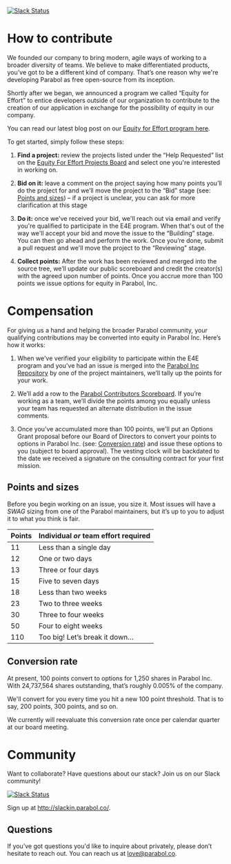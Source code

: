 
[![Slack Status](http://slackin.parabol.co/badge.svg)](http://slackin.parabol.co/)

# How to contribute

We founded our company to bring modern, agile ways of working to a broader
diversity of teams. We believe to make differentiated products, you’ve got to be
a different kind of company. That’s one reason why we're developing Parabol
as free open-source from its inception.

Shortly after we began, we announced a program we called “Equity for
Effort” to entice developers outside of our organization to contribute to
the creation of our application in exchange for the possibility of
equity in our company.

You can read our latest blog post on our
[Equity for Effort program here](https://medium.com/parabol-focus/equity-for-effort-v2-0-7ca93e0a3968#.y9upisjz4).

To get started, simply follow these steps:

   1. **Find a project:** review the projects listed under the
   “Help Requested” list on the
   [Equity For Effort Projects Board](https://github.com/ParabolInc/parabol/projects/1)
   and select one you're interested in working on.

   2. **Bid on it:** leave a comment on the project saying how many points
   you’ll do the project for and we’ll move the project to the “Bid” stage
   (see: [Points and sizes](#points-and-sizes)) – if a project is unclear, you
   can ask for more clarification at this stage

   3. **Do it:** once we've received your bid, we'll reach out via email and
   verify you're qualified to participate in the E4E program. When that's
   out of the way we'll accept your bid and move the issue to the
   “Building” stage. You can then go ahead and perform the work. Once you’re
   done, submit a pull request and we'll move the project to the “Reviewing”
   stage.

   4. **Collect points:** After the work has been reviewed and merged into the
   source tree, we’ll update our public scoreboard and credit the creator(s)
   with the agreed upon number of points. Once you accrue more than
   100 points we issue options for equity in Parabol, Inc.

# Compensation

For giving us a hand and helping the broader Parabol community, your
qualifying contributions may be converted into equity in Parabol Inc. Here’s
how it works:

1. When we've verified your eligibility to participate within the E4E program
   and you've had an issue is merged into the
   [Parabol Inc Repository](https://github.com/ParabolInc/parabol) by
   one of the project maintainers, we’ll tally up the points for your work.

2. We’ll add a row to the
   [Parabol Contributors Scoreboard](https://docs.google.com/spreadsheets/d/1V1KZJn6oKFsqrYwqr430rO3hkIkekSY7oYFzX3cVty4).
   If you’re working as a team, we’ll divide the points among you equally
   unless your team has requested an alternate distribution in the issue
   comments.

3. Once you’ve accumulated more than 100 points, we'll put an Options Grant
   proposal before our Board of Directors to convert your points to options
   in Parabol Inc. (see: [Conversion rate](#conversion-rate)) and issue
   these options to you (subject to board approval). The vesting clock
   will be backdated to the date we received a signature on the consulting
   contract for your first mission.

## Points and sizes

Before you begin working on an issue, you size it. Most issues will have a
*SWAG* sizing from one of the Parabol maintainers, but it’s up to you to
adjust it to what you think is fair.

|  Points  | Individual *or* team effort required |
| -------- | ------------------------------------ |
|    11    | Less than a single day               |
|    12    | One or two days                      |
|    13    | Three or four days                   |
|    15    | Five to seven days                   |
|    18    | Less than two weeks                  |
|    23    | Two to three weeks                   |
|    30    | Three to four weeks                  |
|    50    | Four to eight weeks                  |
|    110   | Too big! Let’s break it down…        |

## Conversion rate

At present, 100 points convert to options for 1,250 shares in Parabol Inc.
With 24,737,564 shares outstanding, that’s roughly 0.005% of the company.

We'll convert for you every time you hit a new 100 point threshold. That is
to say, 200 points, 300 points, and so on.

We currently will reevaluate this conversion rate once per calendar quarter
at our board meeting.

# Community

Want to collaborate? Have questions about our stack?
Join us on our Slack community!

[![Slack Status](http://slackin.parabol.co/badge.svg)](http://slackin.parabol.co/)

Sign up at http://slackin.parabol.co/.

## Questions

If you’ve got questions you'd like to inquire about privately, please don’t
hesitate to reach out. You can reach us at
[love@parabol.co](mailto:love@parabol.co).
